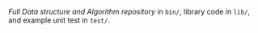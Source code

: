 *Full Data structure and Algorithm repository*
 in `bin/`, library code
in `lib/`, and example unit test in `test/`.
